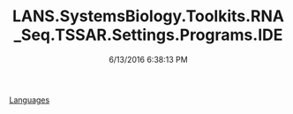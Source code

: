 ﻿---
title: LANS.SystemsBiology.Toolkits.RNA_Seq.TSSAR.Settings.Programs.IDE
date: 6/13/2016 6:38:13 PM
---

[Languages](T-LANS.SystemsBiology.Toolkits.RNA_Seq.TSSAR.Settings.Programs.IDE.Languages.html)

